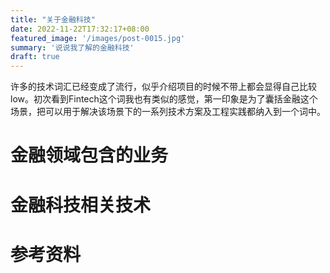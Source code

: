 ```yaml
---
title: "关于金融科技"
date: 2022-11-22T17:32:17+08:00
featured_image: '/images/post-0015.jpg'
summary: '说说我了解的金融科技'
draft: true
---
```


许多的技术词汇已经变成了流行，似乎介绍项目的时候不带上都会显得自己比较low。初次看到Fintech这个词我也有类似的感觉，第一印象是为了囊括金融这个场景，把可以用于解决该场景下的一系列技术方案及工程实践都纳入到一个词中。

# 金融领域包含的业务

# 金融科技相关技术

# 参考资料